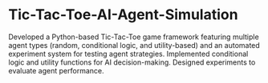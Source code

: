 # Tic-Tac-Toe-AI-Agent-Simulation
Developed a Python-based Tic-Tac-Toe game framework featuring multiple agent types (random, conditional logic, and utility-based) and an automated experiment system for testing agent strategies. Implemented conditional logic and utility functions for AI decision-making. Designed experiments to evaluate agent performance.
